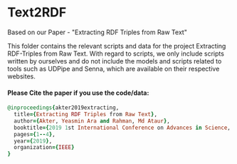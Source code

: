 # Text2RDF
Based on our Paper - "Extracting RDF Triples from Raw Text"

This folder contains the relevant scripts and data for the project Extracting RDF-Triples from Raw Text.
With regard to scripts, we only include scripts written by ourselves and do not include the models and scripts related to tools such as UDPipe and Senna, which are available on their respective websites.

#### Please Cite the paper if you use the code/data:
```ruby
@inproceedings{akter2019extracting,
  title={Extracting RDF Triples from Raw Text},
  author={Akter, Yeasmin Ara and Rahman, Md Ataur},
  booktitle={2019 1st International Conference on Advances in Science, Engineering and Robotics Technology (ICASERT)},
  pages={1--4},
  year={2019},
  organization={IEEE}
}	
```
